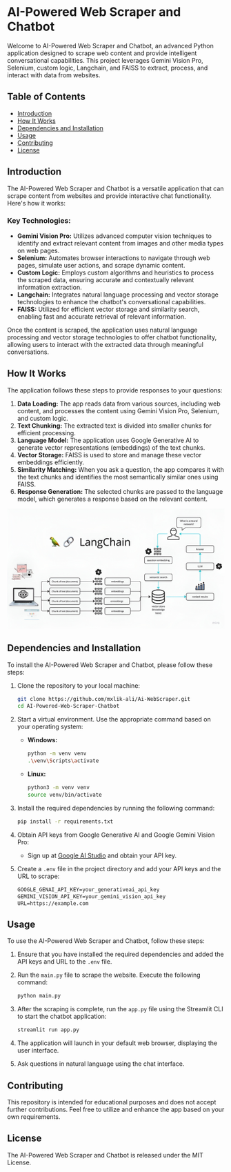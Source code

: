 
# AI-Powered Web Scraper and Chatbot

Welcome to AI-Powered Web Scraper and Chatbot, an advanced Python application designed to scrape web content and provide intelligent conversational capabilities. This project leverages Gemini Vision Pro, Selenium, custom logic, Langchain, and FAISS to extract, process, and interact with data from websites.

## Table of Contents

- [Introduction](#introduction)
- [How It Works](#how-it-works)
- [Dependencies and Installation](#dependencies-and-installation)
- [Usage](#usage)
- [Contributing](#contributing)
- [License](#license)

## Introduction

The AI-Powered Web Scraper and Chatbot is a versatile application that can scrape content from websites and provide interactive chat functionality. Here's how it works:

### Key Technologies:
- **Gemini Vision Pro:** Utilizes advanced computer vision techniques to identify and extract relevant content from images and other media types on web pages.
- **Selenium:** Automates browser interactions to navigate through web pages, simulate user actions, and scrape dynamic content.
- **Custom Logic:** Employs custom algorithms and heuristics to process the scraped data, ensuring accurate and contextually relevant information extraction.
- **Langchain:** Integrates natural language processing and vector storage technologies to enhance the chatbot's conversational capabilities.
- **FAISS:** Utilized for efficient vector storage and similarity search, enabling fast and accurate retrieval of relevant information.

Once the content is scraped, the application uses natural language processing and vector storage technologies to offer chatbot functionality, allowing users to interact with the extracted data through meaningful conversations.

## How It Works

The application follows these steps to provide responses to your questions:

1. **Data Loading:** The app reads data from various sources, including web content, and processes the content using Gemini Vision Pro, Selenium, and custom logic.
2. **Text Chunking:** The extracted text is divided into smaller chunks for efficient processing.
3. **Language Model:** The application uses Google Generative AI to generate vector representations (embeddings) of the text chunks.
4. **Vector Storage:** FAISS is used to store and manage these vector embeddings efficiently.
5. **Similarity Matching:** When you ask a question, the app compares it with the text chunks and identifies the most semantically similar ones using FAISS.
6. **Response Generation:** The selected chunks are passed to the language model, which generates a response based on the relevant content.

![How It Works Diagram](md_image/WebScraper_Langchain.jpeg)

## Dependencies and Installation

To install the AI-Powered Web Scraper and Chatbot, please follow these steps:

1. Clone the repository to your local machine:

   ```bash
   git clone https://github.com/mxlik-ali/Ai-WebScraper.git
   cd AI-Powered-Web-Scraper-Chatbot
   ```

2. Start a virtual environment. Use the appropriate command based on your operating system:
   - **Windows:**
     ```bash
     python -m venv venv
     .\venv\Scripts\activate
     ```
   - **Linux:**
     ```bash
     python3 -m venv venv
     source venv/bin/activate
     ```

3. Install the required dependencies by running the following command:

   ```bash
   pip install -r requirements.txt
   ```

4. Obtain API keys from Google Generative AI and Google Gemini Vision Pro:
   - Sign up at [Google AI Studio](https://aistudio.google.com/) and obtain your API key.
   

5. Create a `.env` file in the project directory and add your API keys and the URL to scrape:

   ```plaintext
   GOOGLE_GENAI_API_KEY=your_generativeai_api_key
   GEMINI_VISION_API_KEY=your_gemini_vision_api_key
   URL=https://example.com
   ```

## Usage

To use the AI-Powered Web Scraper and Chatbot, follow these steps:

1. Ensure that you have installed the required dependencies and added the API keys and URL to the `.env` file.

2. Run the `main.py` file to scrape the website. Execute the following command:

   ```bash
   python main.py
   ```

3. After the scraping is complete, run the `app.py` file using the Streamlit CLI to start the chatbot application:

   ```bash
   streamlit run app.py
   ```

4. The application will launch in your default web browser, displaying the user interface.

5. Ask questions in natural language using the chat interface.

## Contributing

This repository is intended for educational purposes and does not accept further contributions. Feel free to utilize and enhance the app based on your own requirements.

## License

The AI-Powered Web Scraper and Chatbot is released under the MIT License.

